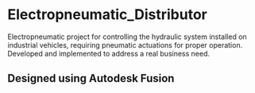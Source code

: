 # Electropneumatic_Distributor

Electropneumatic project for controlling the hydraulic system installed on industrial vehicles, 
requiring pneumatic actuations for proper operation. Developed and implemented to address a real business need. 

## Designed using Autodesk Fusion
